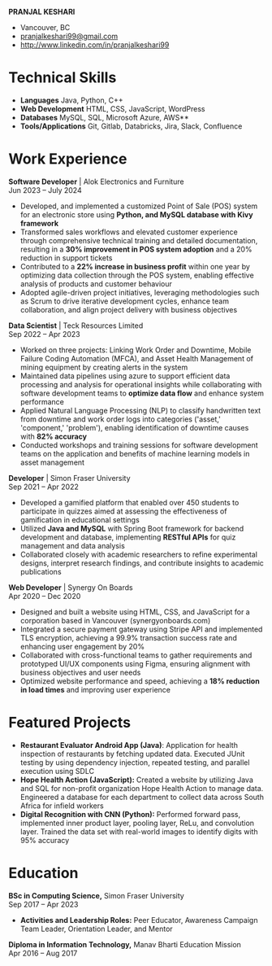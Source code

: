 **PRANJAL KESHARI**

- Vancouver, BC
- pranjalkeshari99@gmail.com 
- http://www.linkedin.com/in/pranjalkeshari99

# **Technical Skills**

- **Languages**			Java, Python, C++
- **Web Development** 		HTML, CSS, JavaScript, WordPress
- **Databases**                                            MySQL, SQL, Microsoft Azure, AWS**	
- **Tools/Applications**		Git, Gitlab, Databricks, Jira, Slack, Confluence


# **Work Experience**

**Software Developer** | Alok Electronics and Furniture 	                                                                                                    
Jun 2023 – July 2024

- Developed, and implemented a customized Point of Sale (POS) system for an electronic store using **Python, and MySQL database with Kivy framework**
- Transformed sales workflows and elevated customer experience through comprehensive technical training and detailed documentation, resulting in a **30% improvement in POS system adoption** and a 20% reduction in support tickets        
- Contributed to a **22% increase in business profit** within one year by optimizing data collection through the POS system, enabling effective analysis of products and customer behaviour
- Adopted agile-driven project initiatives, leveraging methodologies such as Scrum to drive iterative development cycles, enhance team collaboration, and align project delivery with business objectives

**Data Scientist** | Teck Resources Limited	                                                                                                                                    
Sep 2022 – Apr 2023

- Worked on three projects: Linking Work Order and Downtime, Mobile Failure Coding Automation (MFCA), and Asset Health Management of mining equipment by creating alerts in the system
- Maintained data pipelines using azure to support efficient data processing and analysis for operational insights while collaborating with software development teams to **optimize data flow** and enhance system performance
- Applied Natural Language Processing (NLP) to classify handwritten text from downtime and work order logs into categories ('asset,' 'component,' 'problem'), enabling identification of downtime causes with **82% accuracy**
- Conducted workshops and training sessions for software development teams on the application and benefits of machine learning models in asset management

**Developer** | Simon Fraser University	                                                                                                                                    
Sep 2021 – Apr 2022

- Developed a gamified platform that enabled over 450 students to participate in quizzes aimed at assessing the effectiveness of gamification in educational settings
- Utilized **Java and MySQL** with Spring Boot framework for backend development and database, implementing **RESTful APIs** for quiz management and data analysis
- Collaborated closely with academic researchers to refine experimental designs, interpret research findings, and contribute insights to academic publications

**Web Developer** | Synergy On Boards				  			                  
Apr 2020 – Dec 2020

- Designed and built a website using HTML, CSS, and JavaScript for a corporation based in Vancouver (synergyonboards.com)
- Integrated a secure payment gateway using Stripe API and implemented TLS encryption, achieving a 99.9% transaction success rate and enhancing user engagement by 20%
- Collaborated with cross-functional teams to gather requirements and prototyped UI/UX components using Figma, ensuring alignment with business objectives and user needs
- Optimized website performance and speed, achieving a **18% reduction in load times** and improving user experience 

# **Featured Projects**

- **Restaurant Evaluator Android App (Java)**: Application for health inspection of restaurants by fetching updated data. Executed JUnit testing by using dependency injection, repeated testing, and parallel execution using SDLC
- **Hope Health Action (JavaScript):** Created a website by utilizing Java and SQL for non-profit organization Hope Health Action to manage data. Engineered a database for each department to collect data across South Africa for infield workers
- **Digital Recognition with CNN (Python):** Performed forward pass, implemented inner product layer, pooling layer, ReLu, and convolution layer. Trained the data set with real-world images to identify digits with 95% accuracy

# **Education**

**BSc in Computing Science,** Simon Fraser University                                              	                                                   
Sep 2017 – Apr 2023 
- **Activities and Leadership Roles:** Peer Educator, Awareness Campaign Team Leader, Orientation Leader, and Mentor

**Diploma in Information Technology,** Manav Bharti Education Mission   		       	                                  
Apr 2016 – Aug 2017
